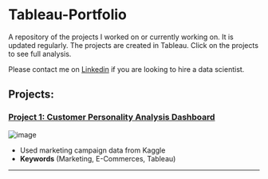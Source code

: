 # Tableau-Portfolio

 
A repository of the projects I worked on or currently working on. It is updated regularly. The projects are created in Tableau. Click on the projects to see full analysis.

Please contact me on [Linkedin](https://www.linkedin.com/in/mostafafakhra) if you are looking to hire a data scientist.
 
## Projects:

###  [Project 1: Customer Personality Analysis Dashboard](https://github.com/mostafafakhra/Tableau-Portfolio-/blob/main/Project%201%20-%20Customer%20Personality%20Analysis%20Dashboard/Customer%20Personality%20Analysis%20Dashboard.png)
![image](https://github.com/mostafafakhra/Tableau-Portfolio-/blob/main/Project%201%20-%20Customer%20Personality%20Analysis%20Dashboard/Customer%20Personality%20Analysis%20Dashboard.png)
* Used marketing campaign data from Kaggle
* **Keywords** (Marketing, E-Commerces, Tableau)

---

